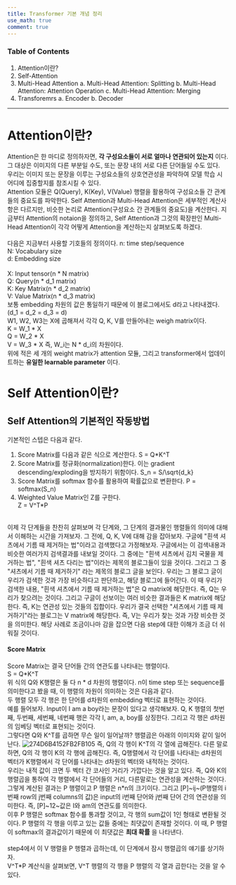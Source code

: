```yaml
---
title: Transformer 기본 개념 정리
use_math: true
comment: true
---
```


### Table of Contents
1. Attention이란?
2. Self-Attention
3. Multi-Head Attention
  a. Multi-Head Attention: Splitting
  b. Multi-Head Attention: Attention Operation
  c. Multi-Head Attention: Merging
4. Transforemrs
  a. Encoder
  b. Decoder

* * *

# Attention이란?
Attention은 한 마디로 정의하자면, __각 구성요소들이 서로 얼마나 연관되어 있는지__ 이다. 그 대상은 이미지의 다른 부분일 수도, 또는 문장 내의 서로 다른 단어들일 수도 있다.   
우리는 이미지 또는 문장을 이루는 구성요소들의 상호연관성을 파악하여 모델 학습 시 어디에 집중할지를 참조시킬 수 있다.   
Attention 모듈은 Q(Query), K(Key), V(Value) 행렬을 활용하여 구성요소들 간 관계들의 중요도를 파악한다. Self Attention과 Multi-Head Attention은 세부적인 계산사항은 다르지만, 비슷한 논리로 Attention(구성요소 간 관계들의 중요도)을 계산한다.
지금부터 Attention의 notaion을 정의하고, Self Attention과 그것의 확장판인 Multi-Head Attention이 각각 어떻게 Attention을 계산하는지 살펴보도록 하겠다.   
<br>
다음은 지금부터 사용할 기호들의 정의이다.
n: time step/sequence   
N: Vocabulary size   
d: Embedding size   
<br>
X: Input tensor(n \* N matrix)   
Q: Query(n \* d_1 matrix)   
K: Key Matrix(n \* d_2 matrix)   
V: Value Matrix(n \* d_3 matrix)   
보통 embedding 차원의 값은 통일하기 때문에 이 블로그에서도 d라고 나타내겠다. (d_1 = d_2 = d_3 = d)
<br>
W1, W2, W3는 X에 곱해져서 각각 Q, K, V를 만들어내는 weigh matrix이다.    
K = W_1 \* X   
Q = W_2 \* X   
V = W_3 \* X
즉, W_i는 N \* d_i의 차원이다.   
위에 적은 세 개의 weight matrix가 attention 모듈, 그리고 transformer에서 업데이트하는 **유일한 learnable parameter** 이다.


# Self Attention이란?
## Self Attention의 기본적인 작동방법
기본적인 스텝은 다음과 같다.   
1. Score Matrix를 다음과 같은 식으로 계산한다.
  S = Q\*K^T
2. Score Matrix를 정규화(normalization)한다. 이는 gradient descending/exploding을 방지하기 위함이다.
  S_n = S/\sqrt{d_k}
3. Score Matrix를 softmax 함수를 활용하여 확률값으로 변환한다.
  P = softmax(S_n)
4. Weighted Value Matrix인 Z를 구한다.   
  Z = V^T\*P   
<br>
이제 각 단계들을 찬찬히 살펴보며 각 단계와, 그 단계의 결과물인 행렬들의 의미에 대해서 이해하는 시간을 가져보자.   
그 전에, Q, K, V에 대해 감을 잡아보자.   
구글에 "흰색 셔츠에서 기름 때 제거하는 법"이라고 검색했다고 가정해보자. 구글에서는 이 검색내용과 비슷한 여러가지 검색결과를 내보일 것이다. 그 중에는 "흰색 셔츠에서 김치 국물을 제거하는 법", "흰색 셔츠 다리는 법"이라는 제목의 블로그들이 있을 것이다.
그리고 그 중 "셔츠에서 기름 때 제거하기" 라는 제목의 블로그 글을 보인다. 우리는 그 블로그 글이 우리가 검색한 것과 가장 비슷하다고 판단하고, 해당 블로그에 들어간다.   
이 때 우리가 검색한 내용, "흰색 셔츠에서 기름 때 제거하는 법"은 Q matrix에 해당한다. 즉, Q는 우리가 찾으려는 것이다.   
그리고 구글이 선보이는 여러 비슷한 결과들은 K matrix에 해당한다. 즉, K는 연관성 있는 것들의 집합이다.    
우리가 결국 선택한 "셔츠에서 기름 때 제거하기"라는 블로그는 V matrix에 해당한다. 즉, V는 우리가 찾는 것과 가장 비슷한 것을 의미한다.   
해당 사례로 조금이나마 감을 잡으면 다음 step에 대한 이해가 조금 더 쉬워질 것이다.

#### Score Matrix
Score Matrix는 결국 단어들 간의 연관도를 나타내는 행렬이다.   
S = Q\*K^T   
위 식의 Q와 K행렬은 둘 다 n * d 차원의 행렬이다. n이 time step 또는 sequence를 의미한다고 봤을 때, 이 행렬의 차원이 의미하는 것은 다음과 같다.   
두 행렬 모두 각 행은 한 단어를 d차원의 embedding 벡터로 표현하는 것이다.   
예를 들어보자. Input이 I am a boy라는 문장이 있다고 생각해보자. Q, K 행렬의 첫번째, 두번째, 세번째, 네번째 행은 각각 I, am, a, boy를 상징한다. 그리고 각 행은 d차원의 임베딩 벡터로 표현되는 것이다.     
그렇다면 Q와 K^T를 곱하면 무슨 일이 일어날까? 행렬곱은 아래의 이미지와 같이 일어난다.
![274D6B4152FB2FB105](https://user-images.githubusercontent.com/87808237/188271389-e0011dd9-f566-4ee9-a10f-48067dafc2db.png)
즉, Q의 각 행이 K^T의 각 열에 곱해진다. 다른 말로 하면, Q의 각 행이 K의 각 행에 곱해진다. 즉, Q행렬에서 각 단어를 나타내는 d차원의 벡터가 K행렬에서 각 단어를 나타내는 d차원의 벡터와 내적하는 것이다.   
우리는 내적 값이 크면 두 벡터 간 코사인 거리가 가깝다는 것을 알고 있다. 즉, Q와 K의 행렬곱을 통하여 각 행렬에서 각 단어들의 거리, 다른말로는 연관성을 계산하는 것이다.    
그렇게 계산된 결과는 P 행렬이고 P 행렬은 n\*n의 크기이다. 그리고 [P]~ij~(P행렬의 i번째 row의 j번째 columns의 값)은 input의 i번째 단어와 j번째 단어 간의 연관성을 의미한다.
즉, [P]~12~값은 I와 am의 연관도를 의미한다.
<br>
이후 P 행렬은 softmax 함수를 통과할 것이고, 각 행의 sum값이 1인 형태로 변환될 것이다. P 행렬의 각 행을 이루고 있는 값들 중에는 최댓값이 존재할 것이다. 이 때, P 행렬이 softmax의 결과값이기 때문에 이 최댓값은 **최대 확률** 을 나타낸다.   
<br>
step4에서 이 V 행렬을 P 행렬과 곱하는데, 이 단계에서 잠시 행렬곱의 얘기를 상기하자.    
V^T\*P 계산식을 살펴보면, V^T 행렬의 각 행을 P 행렬의 각 열과 곱한다는 것을 알 수 있다. 





